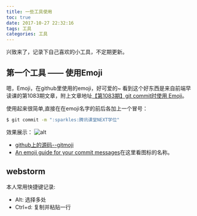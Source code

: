 ```yaml
---
title: 一些工具使用
toc: true
date: 2017-10-27 22:32:16
tags: 工具
categories: 工具
---
```


兴致来了，记录下自己喜欢的小工具，不定期更新。

<!--more-->

## 第一个工具 —— 使用Emoji

嗯，Emoji，在github里使用的emoji，好可爱的~ 看到这个好东西是来自前端早读课的第1083期文章，附上文章地址[【第1083期】git commit时使用 Emoji](http://mp.weixin.qq.com/s/xaHAb_C1Vtih9mrIv379ew)。

使用起来很简单,直接在在emoji名字的前后各加上一个冒号：
```bash
$ git commit -m ":sparkles:腾讯课堂NEXT学位"
```

效果展示：
![alt](http://oxligjg1w.bkt.clouddn.com/gitmoji.png)

* [github上的源码--gitmoji](https://github.com/luyaJ/gitmoji)
* [An emoji guide for your commit messages](https://gitmoji.carloscuesta.me/)在这里看图标的名称。

## webstorm

本人常用快捷键记录:
* Alt: 选择多处
* Ctrl+d: 复制并粘贴一行